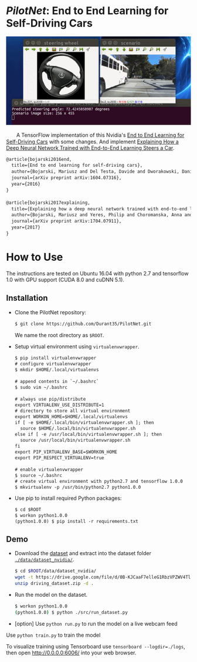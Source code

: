 # _PilotNet_: End to End Learning for Self-Driving Cars
<p align="center">
   <img src="./readme/demo.gif" width="640" alt=""/>
</p>

　　A TensorFlow implementation of this Nvidia's [End to End Learning for Self-Driving Cars](https://arxiv.org/pdf/1604.07316.pdf) with some changes. And implement [Explaining How a Deep Neural Network Trained with End-to-End Learning Steers a Car](https://arxiv.org/abs/1704.07911).
```latex
@article{bojarski2016end,
  title={End to end learning for self-driving cars},
  author={Bojarski, Mariusz and Del Testa, Davide and Dworakowski, Daniel and Firner, Bernhard and Flepp, Beat and Goyal, Prasoon and Jackel, Lawrence D and Monfort, Mathew and Muller, Urs and Zhang, Jiakai and others},
  journal={arXiv preprint arXiv:1604.07316},
  year={2016}
}

@article{bojarski2017explaining,
  title={Explaining how a deep neural network trained with end-to-end learning steers a car},
  author={Bojarski, Mariusz and Yeres, Philip and Choromanska, Anna and Choromanski, Krzysztof and Firner, Bernhard and Jackel, Lawrence and Muller, Urs},
  journal={arXiv preprint arXiv:1704.07911},
  year={2017}
}
```

# How to Use
The instructions are tested on Ubuntu 16.04 with python 2.7 and tensorflow 1.0 with GPU support (CUDA 8.0 and cuDNN 5.1).

## Installation
- Clone the PilotNet repository:
   ```bash
   $ git clone https://github.com/Durant35/PilotNet.git
   ```
   We name the root directory as `$ROOT`.

- Setup virtual environment using `virtualenvwrapper`.
   ```shell
   $ pip install virtualenvwrapper
   # configure virtualenvwrapper
   $ mkdir $HOME/.local/virtualenvs
   
   # append contents in `~/.bashrc`
   $ sudo vim ~/.bashrc
   
   # always use pip/distribute
   export VIRTUALENV_USE_DISTRIBUTE=1
   # directory to store all virtual environment 
   export WORKON_HOME=$HOME/.local/virtualenvs
   if [ -e $HOME/.local/bin/virtualenvwrapper.sh ]; then
     source $HOME/.local/bin/virtualenvwrapper.sh
   else if [ -e /usr/local/bin/virtualenvwrapper.sh ]; then
     source /usr/local/bin/virtualenvwrapper.sh
   fi
   export PIP_VIRTUALENV_BASE=$WORKON_HOME
   export PIP_RESPECT_VIRTUALENV=true
   
   # enable virtualenvwrapper
   $ source ~/.bashrc
   # create virtual environment with python2.7 and tensorflow 1.0.0
   $ mkvirtualenv -p /usr/bin/python2.7 python1.0.0
   ```
- Use pip to install required Python packages:
   ```Shell
   $ cd $ROOT
   $ workon python1.0.0
   (python1.0.0) $ pip install -r requirements.txt
   ```

## Demo
+ Download the [dataset](https://drive.google.com/file/d/0B-KJCaaF7elleG1RbzVPZWV4Tlk/view?usp=sharing) and extract into the dataset folder [`./data/dataset_nvidia/`](./data/dataset_nvidia/).
   ```bash
   $ cd $ROOT/data/dataset_nvidia/
   wget -t https://drive.google.com/file/d/0B-KJCaaF7elleG1RbzVPZWV4Tlk/view?usp=sharing
   unzip driving_dataset.zip -d .
   ```

+ Run the model on the dataset.
   ```bash
   $ workon python1.0.0
   (python1.0.0) $ python ./src/run_dataset.py
   ```
+ [option] Use `python run.py` to run the model on a live webcam feed





Use `python train.py` to train the model

To visualize training using Tensorboard use `tensorboard --logdir=./logs`, then open http://0.0.0.0:6006/ into your web browser.
